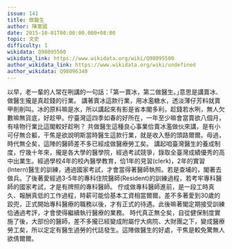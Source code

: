 ```yaml
---
issue: 141
title: 做醫生
author: 陳憲國
date: 2015-10-01T00:00:00.000+08:00
topic: 文史
difficulty: 1
wikidata: Q98095500
wikidata_link: https://www.wikidata.org/wiki/Q98095500
author_wikidata_link: https://www.wikidata.org/wiki/undefined
author_wikidata: Q98096340
---
```

以早，老一輩的人常在咧講的一句話：｢第一賣冰，第二做醫生。｣意思是講賣冰、做醫生攏是真趁錢的行業。
講著賣冰這款行業，用冰濫糖水，透淡薄仔芳料就賣甲削削叫。冰的原料嘛是水，所以講起來有影是省本閣多利，趁錢若水咧，無人欠數嘛無貨底，好趁甲。佇臺灣這四季如春的好所在，一年至少嘛會當賣欲八個月，有啥物行業比這閣較好趁咧？
共做醫生這種良心事業佮賣冰濫做伙來講，是有小可仔無合軀，干焦是欲說明斯當時醫生這款行業，就是收入懸的頭路爾爾。毋過，時代無仝矣，這陣的醫師差不多已經成做醫療勞工矣。
講起咱臺灣醫生的養成制度，佇幾十年來，攏是各大學的醫學院，經過考試競爭，錄取全臺灣成績優秀的高中出業生。經過學校4年的校內醫學教育，佮1年的見習(clerk)，2年的實習(Intern)醫生的訓練，通過國家考試，才會當得著醫師執照。若是查埔的，閣著去做兵。了後著愛經過3-5年的專科住院醫師(Resident)的訓練過程，若考牢專科醫師的國家考試，才是有牌照的專科醫師。
佇成做專科醫師進前，是一段工時真久、報酬真低的工作過程，時薪可能佮基本工資相當爾爾。差不多著愛到30歲的跤兜，正式開始專科醫療的職務以後，才有正式的待遇。此後嘛著閣定期接受訓練佮通過考評，才會使得繼續執行醫療的業務。
時代真正無仝矣，自從健保制度實施了後，大部份的醫師，差不多攏已經變成附屬佇大病院、大財團之下，變成醫療勞工矣，所以定定有醫生過勞的代誌發生。這陣做醫生的好處，干焦是較免驚無人欲倩爾爾。
